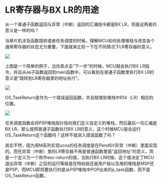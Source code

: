 # LR寄存器与BX LR的用途

从一个普通子函数返回与异常（中断）返回的汇编指令都是BX  LR，但是这两者的意义是一样的吗？

当单片机涉及函数跳转或者任务调度的时候，理解MCU如何处理堆栈与改变各个通用寄存器的状态尤为重要，下面就来比较一下在不同情况下LR寄存器的意义。

 ![](https://pic-1304959529.cos.ap-guangzhou.myqcloud.com/DB/20220326194706.png)

上图是一个简单的例子，当仿真点击“下一步”的时候，MCU就会执行BX LR指令，并且从aa子函数返回到main函数中，可以看到在普通子函数里执行BX  LR的意义是“跳转到LR寄存器里的地址执行”。

![](https://pic-1304959529.cos.ap-guangzhou.myqcloud.com/DB/20220326195148.png)

OS_TaskReturn是作为一个错误返回函数，并且赋值到堆栈中R14（LR）相应的位置。

![](https://pic-1304959529.cos.ap-guangzhou.myqcloud.com/DB/20220326195203.png)

任务调度函数会将PSP堆栈指针指向我们定义自定义的堆栈，然后最后一句汇编是BX LR，那么按照普通子函数执行BX LR的意义，这个时候MCU是会运行OS_TaskReturn这个函数吗？这样不就进入错误函数了吗？

其实不然，因为用M系列实现ucos的任务调度是在PendSV异常（中断）里面实现的，而在异常（中断）里的LR寄存器不再是普通函数里面“返回地址”的意义，而是一个定义为一个称作exc-return的值，当执行BX  LR时候，这个值决定了MCU退出异常（中断）之后的运行等级是在特权级还是用户级以及用的堆栈是MSP还是PSP，而MCU即将要执行的是从PSP堆栈中POP出来的p_task函数，而不是OS_TaskReturn函数。
